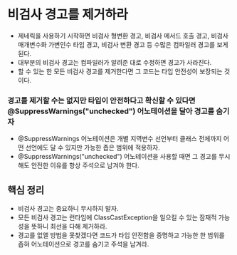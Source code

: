 # 비검사 경고를 제거하라

- 제네릭을 사용하기 시작하면 비검사 형변환 경고, 비검사 메서드 호출 경고, 비검사 매개변수화 가변인수 타입 경고, 비검사 변환 경고
등 수많은 컴파일러 경고를 보게 된다.
- 대부분의 비검사 경고는 컴파일러가 알려준 대로 수정하면 경고가 사라진다.
- 할 수 있는 한 모든 비검사 경고를 제거한다면 그 코드는 타입 안전성이 보장되는 것이다.

### 경고를 제거할 수는 없지만 타입이 안전하다고 확신할 수 있다면 @SuppressWarnings("unchecked") 어노테이션을 달아 경고를 숨기자

- @SuppressWarnings 어노테이션은 개별 지역변수 선언부터 클래스 전체까지 어떤 선언에도 달 수 있지만 가능한
좁은 범위에 적용하자.
- @SuppressWarnings("unchecked") 어노테이션을 사용할 때면 그 경고를 무시해도 안전한 이유를 항상 주석으로 남겨야 한다.

## 핵심 정리

- 비검사 경고는 중요하니 무시하지 말자.
- 모든 비검사 경고는 런타임에 ClassCastException을 일으킬 수 있는 잠재적 가능성을 뜻하니 최선을 다해 제거하라.
- 경고를 없앨 방법을 못찾겠다면 코드가 타입 안전함을 증명하고 가능한 한 범위를 좁혀 어노테이션으로 경고를 숨기고 주석을 남겨라.
